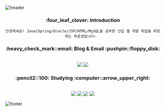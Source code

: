 
![header](https://capsule-render.vercel.app/api?type=Waving&color=auto&height=150&section=header&text=Hello%20I'm%20beginner&fontSize=40)


  <div align=center>
  
   <h3>:four_leaf_clover: Introduction </h3>
  
    안녕하세요! Java/Spring/Oracle/JSP/HTML/MySQL을 공부한 신입 웹 개발 취업을 희망하는 취준생입니다~  
  
  
  <h3>:heavy_check_mark::email: Blog & Email :pushpin::floppy_disk:</h3><br>
  <a href="https://ampmbuffett.tistory.com/"><img src="https://img.shields.io/badge/Tistory-000000?style=flat&logo=Tistory&logoColor=white"/></a>
  <img src="https://img.shields.io/badge/Gmail-EA4335?style=flat&logo=Gmail&logoColor=white"/>
   
   
   <h3>:pencil2::100: Studying :computer::arrow_upper_right:</h3><br>
   <img src="https://img.shields.io/badge/Spring-6DB33F?style=flat&logo=Spring&logoColor=white"/>
   <img src="https://img.shields.io/badge/Oracle-F80000?style=flat&logo=Oracle&logoColor=white"/>
   <img src="https://img.shields.io/badge/MySQL-4479A1?style=flat&logo=Gmail&logoColor=white"/>
   <img src="https://img.shields.io/badge/HTML5-E34F26?style=flat&logo=HTML5&logoColor=white"/> </div>


![footer](https://capsule-render.vercel.app/api?type=Waving&color=auto&height=150&section=footer&text=Hello%20I'm%20beginner&fontSize=20)


